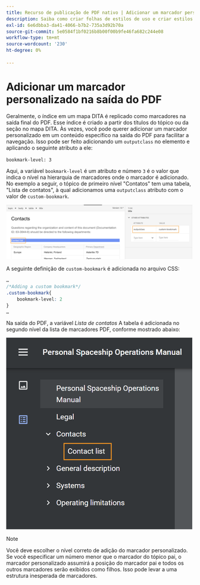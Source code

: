 ```yaml
---
title: Recurso de publicação de PDF nativo | Adicionar um marcador personalizado na saída do PDF
description: Saiba como criar folhas de estilos de uso e criar estilos para o seu conteúdo.
exl-id: 6e6dbba3-da41-4066-b7b2-735a3d92b70a
source-git-commit: 5e0584f1bf0216b8b00f00b9fe46fa682c244e08
workflow-type: tm+mt
source-wordcount: '230'
ht-degree: 0%

---
```


# Adicionar um marcador personalizado na saída do PDF

Geralmente, o índice em um mapa DITA é replicado como marcadores na saída final do PDF. Esse índice é criado a partir dos títulos do tópico ou da seção no mapa DITA. Às vezes, você pode querer adicionar um marcador personalizado em um conteúdo específico na saída do PDF para facilitar a navegação. Isso pode ser feito adicionando um `outputclass` no elemento e aplicando o seguinte atributo a ele:

`bookmark-level: 3`

Aqui, a variável `bookmark-level` é um atributo e número `3` é o valor que indica o nível na hierarquia de marcadores onde o marcador é adicionado. No exemplo a seguir, o tópico de primeiro nível &quot;Contatos&quot; tem uma tabela, &quot;Lista de contatos&quot;, à qual adicionamos uma `outputclass` atributo com o valor de `custom-bookmark`.


<img src="./assets/custom-bookmark-attribute.png" width="500">

A seguinte definição de `custom-bookmark` é adicionada no arquivo CSS:

```css
…
/*Adding a custom bookmark*/
.custom-bookmark{
    bookmark-level: 2
}
…
```

Na saída do PDF, a variável *Lista de contatos* A tabela é adicionada no segundo nível da lista de marcadores PDF, conforme mostrado abaixo:

<img src="./assets/custom-bookmark-in-pdf-output.png" width="500">

>[!NOTE]
>
>Você deve escolher o nível correto de adição do marcador personalizado. Se você especificar um número menor que o marcador do tópico pai, o marcador personalizado assumirá a posição do marcador pai e todos os outros marcadores serão exibidos como filhos. Isso pode levar a uma estrutura inesperada de marcadores.
